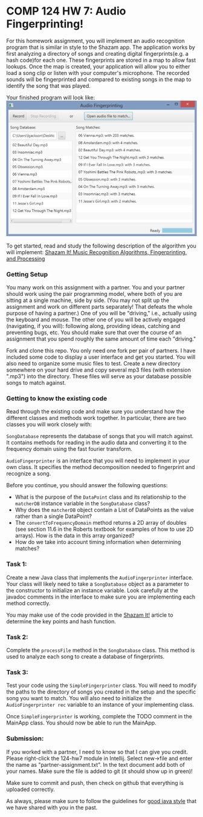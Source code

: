 COMP 124 HW 7:  Audio Fingerprinting!
==========================

For this homework assignment, you will implement an audio recognition program that is similar in style to the Shazam app.
The application works by first analyzing a directory of songs and creating digital fingerprints(e.g. a hash code)for each one. These fingerprints are
stored in a map to allow fast lookups. Once the map is created, your application will allow you to either load a song clip or listen
with your computer's microphone. The recorded sounds will be fingerprinted and compared to existing songs in the map to identify the
song that was played.

Your finished program will look like:
![alt tag](./screenshot.png)

To get started, read and study the following description of the algorithm you will implement: [Shazam It! Music Recognition Algorithms, Fingerprinting, and Processing](http://www.toptal.com/algorithms/shazam-it-music-processing-fingerprinting-and-recognition)

### Getting Setup
You many work on this assignment with a partner. You and your partner should work using the pair programming model, where both of you are 
sitting at a single machine, side by side. (You may not split up the assignment and work on different parts separately! That defeats the 
whole purpose of having a partner.) One of you will be "driving," i.e., actually using the keyboard and mouse. The other one of you will 
be actively engaged (navigating, if you will): following along, providing ideas, catching and preventing bugs, etc. 
You should make sure that over the course of an assignment that you spend roughly the same amount of time each "driving."

Fork and clone this repo. You only need one fork per pair of partners. I have included some code to display a user interface and get you started. You will also need to
organize some music files to test. Create a new directory somewhere on your hard drive and copy several mp3 files (with extension ".mp3") into the directory.
These files will serve as your database possible songs to match against.

### Getting to know the existing code
Read through the existing code and make sure you understand how the different classes and methods work together. In particular,
there are two classes you will work closely with:

`SongDatabase` represents the database of songs that you will match against. It contains methods for reading in the audio data and converting it to the frequency domain using the fast fourier transform.

`AudioFingerprinter` is an interface that you will need to implement in your own class. It specifies the method decomposition needed to fingerprint and recognize a song.

Before you continue, you should answer the following questions:

* What is the purpose of the `DataPoint` class and its relationship to the `matcherDB` instance variable in the `SongDatabase` class?
* Why does the `matcherDB` object contain a List of DataPoints as the value rather than a single DataPoint?
* The `convertToFrequencyDomain` method returns a 2D array of doubles (see section 11.6 in the Roberts textbook for examples of how to use 2D arrays). How is the data in this array organized?
* How do we take into account timing information when determining matches? 

### Task 1: 

Create a new Java class that implements the `AudioFingerprinter` interface. Your class will likely need to take a `SongDatabase` object 
as a parameter to the constructor to initialize an instance variable. Look carefully at the javadoc comments in the interface 
to make sure you are implementing each method correctly.

You may make use of the code provided in the [Shazam It!](http://www.toptal.com/algorithms/shazam-it-music-processing-fingerprinting-and-recognition)
article to determine the key points and hash function.

### Task 2:

Complete the `processFile` method in the `SongDatabase` class. This method is used to analyze each song to create a database of fingerprints.

### Task 3:

Test your code using the `SimpleFingerprinter` class. You will need to modify the paths to the directory of songs you created in the setup and 
the specific song you want to match. You will also need to initialize the `AudioFingerprinter rec` variable to an instance of your implementing class.

Once `SimpleFingerprinter` is working, complete the TODO comment in the MainApp class. You should now be able to run the MainApp.


### Submission:

If you worked with a partner, I need to know so that I can give you credit. Please right-click the 124-hw7 module in Intellij.
Select new->file and enter the name as "partner-assignment.txt". In the text document add both of your names. Make sure the file is added to git (it should show up in green)!

Make sure to commit and push, then check on github that everything is uploaded correctly.

As always, please make sure to follow the guidelines for [good java style](https://docs.google.com/document/d/1V8BM38WXnBuVvTPilZMVCSuITLVW5VEfPKHaJ3uCZgc/edit?usp=sharing) that we have shared with you in the past.




